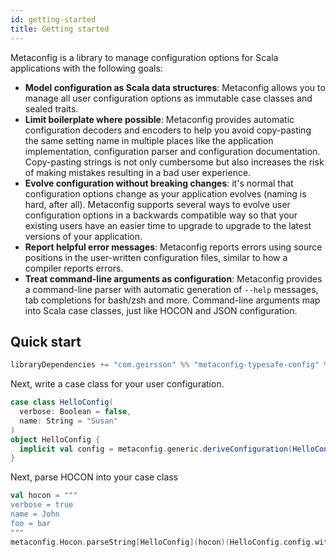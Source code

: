 ```yaml
---
id: getting-started
title: Getting started
---
```


Metaconfig is a library to manage configuration options for Scala applications
with the following goals:

- **Model configuration as Scala data structures**: Metaconfig allows you to
  manage all user configuration options as immutable case classes and sealed
  traits.
- **Limit boilerplate where possible**: Metaconfig provides automatic
  configuration decoders and encoders to help you avoid copy-pasting the same
  setting name in multiple places like the application implementation,
  configuration parser and configuration documentation. Copy-pasting strings is
  not only cumbersome but also increases the risk of making mistakes resulting
  in a bad user experience.
- **Evolve configuration without breaking changes**: it's normal that
  configuration options change as your application evolves (naming is hard,
  after all). Metaconfig supports several ways to evolve user configuration
  options in a backwards compatible way so that your existing users have an
  easier time to upgrade to upgrade to the latest versions of your application.
- **Report helpful error messages**: Metaconfig reports errors using source
  positions in the user-written configuration files, similar to how a compiler
  reports errors.
- **Treat command-line arguments as configuration**: Metaconfig provides a
  command-line parser with automatic generation of `--help` messages, tab
  completions for bash/zsh and more. Command-line arguments map into Scala case
  classes, just like HOCON and JSON configuration.

## Quick start

```scala
libraryDependencies += "com.geirsson" %% "metaconfig-typesafe-config" % "@VERSION@"
```

Next, write a case class for your user configuration.

```scala mdoc
case class HelloConfig(
  verbose: Boolean = false,
  name: String = "Susan"
)
object HelloConfig {
  implicit val config = metaconfig.generic.deriveConfiguration(HelloConfig())
}
```

Next, parse HOCON into your case class

```scala mdoc
val hocon = """
verbose = true
name = John
foo = bar
"""
metaconfig.Hocon.parseString[HelloConfig](hocon)(HelloConfig.config.withNoTypos)
```
